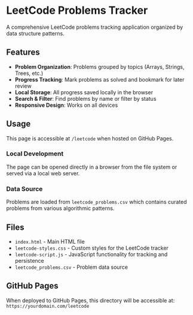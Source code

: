 # LeetCode Problems Tracker

A comprehensive LeetCode problems tracking application organized by data structure patterns.

## Features

- **Problem Organization**: Problems grouped by topics (Arrays, Strings, Trees, etc.)
- **Progress Tracking**: Mark problems as solved and bookmark for later review
- **Local Storage**: All progress saved locally in the browser
- **Search & Filter**: Find problems by name or filter by status
- **Responsive Design**: Works on all devices

## Usage

This page is accessible at `/leetcode` when hosted on GitHub Pages.

### Local Development

The page can be opened directly in a browser from the file system or served via a local web server.

### Data Source

Problems are loaded from `leetcode_problems.csv` which contains curated problems from various algorithmic patterns.

## Files

- `index.html` - Main HTML file
- `leetcode-styles.css` - Custom styles for the LeetCode tracker
- `leetcode-script.js` - JavaScript functionality for tracking and persistence
- `leetcode_problems.csv` - Problem data source

## GitHub Pages

When deployed to GitHub Pages, this directory will be accessible at:
`https://yourdomain.com/leetcode`
